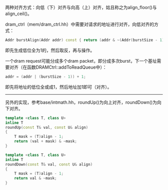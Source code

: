 两种对齐方式：向低（下）对齐与向高（上）对齐，姑且称之为align_floor()与align_ceil()。

dram_ctrl（mem/dram_ctrl.hh）中需要对请求的地址进行对齐，向低对齐的方式：

```cpp
Addr burstAlign(Addr addr) const { return (addr & ~(Addr(burstSize - 1))); }
```

即先生成低位全为1的，然后取反，再与操作。

一个dram request可能分成多个dram packet，即分成多次burst，下一个基址需要对齐（在函数DRAMCtrl::addToReadQueue中）：

```cpp
addr = (addr | (burstSize - 1)) + 1;
```

即先将地址的低位全或成1，然后地址加1即可（对齐）。

------

另外的实现，参考base/intmath.hh，roundUp()为向上对齐，roundDown()为向下对齐。

```cpp
template <class T, class U>
inline T
roundUp(const T& val, const U& align)
{
    T mask = (T)align - 1;
    return (val + mask) & ~mask;
}

template <class T, class U>
inline T
roundDown(const T& val, const U& align)
{
    T mask = (T)align - 1;
    return val & ~mask;
}
```

